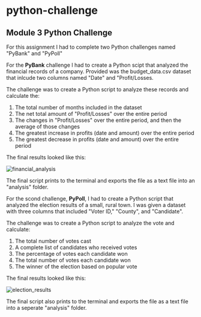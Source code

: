 # python-challenge

## Module 3 Python Challenge

For this assignment I had to complete two Python challenges named "PyBank" and "PyPoll"

For the <b>PyBank</b> challenge I had to create a Python scipt that analyzed the financial records of a company.  Provided was the budget_data.csv dataset that inlcude two columns named "Date" and "Profit/Losses.

The challenge was to create a Python script to analyze these records and calculate the:

1. The total number of months included in the dataset
2. The net total amount of "Profit/Losses" over the entire period
3. The changes in "Profit/Losses" over the entire period, and then the average of those changes
4. The greatest increase in profits (date and amount) over the entire period
5. The greatest decrease in profits (date and amount) over the entire period

The final results looked like this:

![financial_analysis](https://user-images.githubusercontent.com/124934770/224527389-fe20a470-8955-4097-9f81-b2c1e9b6e25a.PNG)

The final script prints to the terminal and exports the file as a text file into an "analysis" folder.

For the scond challenge, <b>PyPoll</b>, I had to create a Python script that analyzed the election results of a small, rural town. I was given a dataset with three columns that included "Voter ID," "County", and "Candidate".

The challenge was to create a Python script to analyze the vote and calculate:

1. The total number of votes cast
2. A complete list of candidates who received votes
3. The percentage of votes each candidate won
4. The total number of votes each candidate won
5. The winner of the election based on popular vote

The final results looked like this:

![election_results](https://user-images.githubusercontent.com/124934770/224527401-29dd440f-28e3-4c6d-9540-b50cb5e0dc70.PNG)

The final script also prints to the terminal and exports the file as a text file into a seperate "analysis" folder.
